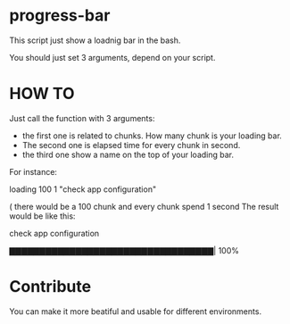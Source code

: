 # progress-bar

This script just show a loadnig bar in the bash.

You should just set 3 arguments, depend on your script.


# HOW TO
Just call the function with 3 arguments:
  - the first one is related to chunks. How many chunk is your loading bar.
  - The second one is elapsed time for every chunk in second.
  - the third one show a name on the top of your loading bar.

For instance:

loading 100 1 "check app configuration"

( there would be a 100 chunk and every chunk spend 1 second
The result would be like this:

check app configuration

▇▇▇▇▇▇▇▇▇▇▇▇▇▇▇▇▇▇▇▇▇▇▇▇▇▇▇▇▇▇▇▇▇▇| 100%


# Contribute
You can make it more beatiful and usable for different environments.





